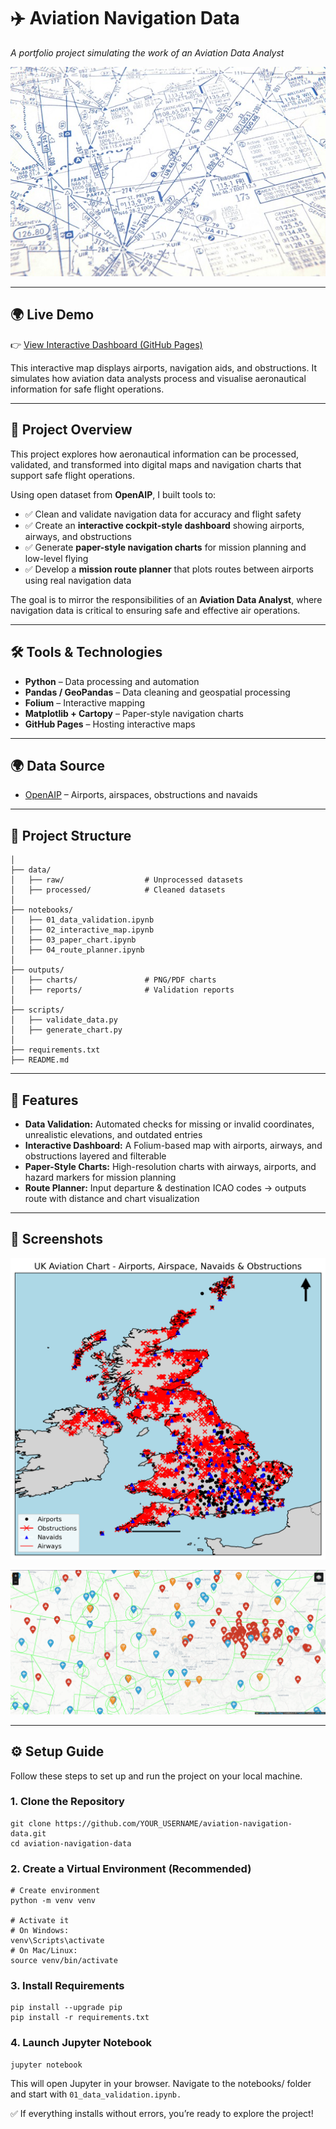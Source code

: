 # ✈️ Aviation Navigation Data
*A portfolio project simulating the work of an Aviation Data Analyst*


![airways-chart](/aviation_chart.jpg)


---

## 🌍 Live Demo  
👉 [View Interactive Dashboard (GitHub Pages)](https://oludare-adaralegbe.github.io/aviation-navigation-data)  

This interactive map displays airports, navigation aids, and obstructions. It simulates how aviation data analysts process and visualise aeronautical information for safe flight operations.  

---

## 📌 Project Overview
This project explores how aeronautical information can be processed, validated, and transformed into digital maps and navigation charts that support safe flight operations.  

Using open dataset from **OpenAIP**, I built tools to:  
- ✅ Clean and validate navigation data for accuracy and flight safety  
- ✅ Create an **interactive cockpit-style dashboard** showing airports, airways, and obstructions  
- ✅ Generate **paper-style navigation charts** for mission planning and low-level flying  
- ✅ Develop a **mission route planner** that plots routes between airports using real navigation data  

The goal is to mirror the responsibilities of an **Aviation Data Analyst**, where navigation data is critical to ensuring safe and effective air operations.

---

## 🛠️ Tools & Technologies
- **Python** – Data processing and automation  
- **Pandas / GeoPandas** – Data cleaning and geospatial processing  
- **Folium** – Interactive mapping  
- **Matplotlib + Cartopy** – Paper-style navigation charts
- **GitHub Pages** – Hosting interactive maps  

---

## 🌍 Data Source
- [OpenAIP](https://openaip.net) – Airports, airspaces, obstructions and navaids

---

## 📂 Project Structure
```
│
├── data/
│   ├── raw/                  # Unprocessed datasets
│   ├── processed/            # Cleaned datasets
│
├── notebooks/
│   ├── 01_data_validation.ipynb
│   ├── 02_interactive_map.ipynb
│   ├── 03_paper_chart.ipynb
│   ├── 04_route_planner.ipynb
│
├── outputs/
│   ├── charts/               # PNG/PDF charts
│   ├── reports/              # Validation reports
│
├── scripts/
│   ├── validate_data.py
│   ├── generate_chart.py
│
├── requirements.txt
├── README.md
```

---

## 🚀 Features
- **Data Validation:** Automated checks for missing or invalid coordinates, unrealistic elevations, and outdated entries  
- **Interactive Dashboard:** A Folium-based map with airports, airways, and obstructions layered and filterable  
- **Paper-Style Charts:** High-resolution charts with airways, airports, and hazard markers for mission planning  
- **Route Planner:** Input departure & destination ICAO codes → outputs route with distance and chart visualization  

---

## 📸 Screenshots

![aviation-chart](outputs/aviation_chart.png)


![interactive-map](outputs/interactive_map.png)

---

## ⚙️ Setup Guide

Follow these steps to set up and run the project on your local machine.

### 1. Clone the Repository
```
git clone https://github.com/YOUR_USERNAME/aviation-navigation-data.git
cd aviation-navigation-data
```

### 2. Create a Virtual Environment (Recommended)
```
# Create environment
python -m venv venv

# Activate it
# On Windows:
venv\Scripts\activate
# On Mac/Linux:
source venv/bin/activate
```

### 3. Install Requirements
```
pip install --upgrade pip
pip install -r requirements.txt
```

### 4. Launch Jupyter Notebook
```
jupyter notebook
```

This will open Jupyter in your browser. Navigate to the notebooks/ folder and start with `01_data_validation.ipynb.`

✅ If everything installs without errors, you’re ready to explore the project!
